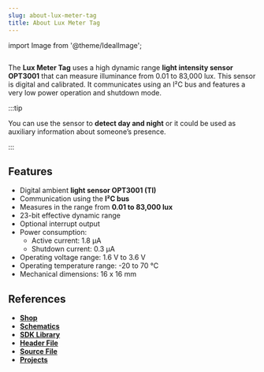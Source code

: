 ```yaml
---
slug: about-lux-meter-tag
title: About Lux Meter Tag
---
```

import Image from '@theme/IdealImage';

<div class="container">
  <div class="row">
    <div class="col col--4">
      <div><Image img={require('./lux-meter-tag.png')} /></div>
    </div>
    <div class="col col--6">
      <p>
        The <b>Lux Meter Tag</b> uses a high dynamic range <b>light intensity sensor OPT3001</b> that can measure illuminance from 0.01 to 83,000 lux. This sensor is digital and calibrated. It communicates using an I²C bus and features a very low power operation and shutdown mode.
      </p>
    </div>
  </div>
</div>

:::tip

You can use the sensor to **detect day and night** or it could be used as auxiliary information about someone’s presence.

:::

## Features
- Digital ambient **light sensor OPT3001 (TI)**
- Communication using the **I²C bus**
- Measures in the range from **0.01 to 83,000 lux**
- 23-bit effective dynamic range
- Optional interrupt output
- Power consumption:
  - Active current: 1.8 µA
  - Shutdown current: 0.3 µA
- Operating voltage range: 1.6 V to 3.6 V
- Operating temperature range: -20 to 70 °C
- Mechanical dimensions: 16 x 16 mm

## References
- [**Shop**](https://shop.hardwario.com/lux-meter-tag/)
- [**Schematics**](https://github.com/hardwario/bc-hardware/tree/master/out/bc-tag-lux-meter)
- [**SDK Library**](https://sdk.hardwario.com/group__twr__tag__lux__meter)
- [**Header File**](https://github.com/hardwario/twr-sdk/blob/master/twr/inc/twr_tag_lux_meter.h)
- [**Source File**](https://github.com/hardwario/twr-sdk/blob/master/twr/src/twr_tag_lux_meter.c)
- [**Projects**](https://www.hackster.io/hardwario/projects?part_id=80227)
